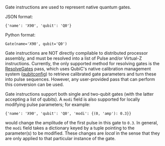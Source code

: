 Gate instructions are used to represent native quantum gates.

JSON format:

    {'name': 'X90', 'qubit': 'Q0'}

Python format:

    Gate(name='X90', qubit='Q0')

Gate instructions are NOT directly compilable to distributed processor assembly, and must be resolved into a list of Pulse and/or Virtual-Z instructions. Currently, the only supported method for resolving gates is the [ResolveGates](../api/ir_passes.md#distproc.ir.passes.ResolveGates) pass, which uses QubiC's native calibration management system ([qubitconfig](https://gitlab.com/LBL-QubiC/experiments/qubitconfig)) to retrieve calibrated gate parameters and turn these into pulse sequences. However, any user-provided pass that can perform this conversion can be used.

Gate instructions support both single and two-qubit gates (with the latter accepting a list of qubits). A `modi` field is also supported for locally modifying pulse parameters; for example:

    {'name': 'X90', 'qubit': 'Q0', 'modi': {(0, 'amp'): 0.3}}

would change the amplitude of the first pulse in this gate to `0.3`. In general, the `modi` field takes a dictionary keyed by a tuple pointing to the parameter(s) to be modified. These changes are *local* in the sense that they are only applied to that particular instance of the gate.
